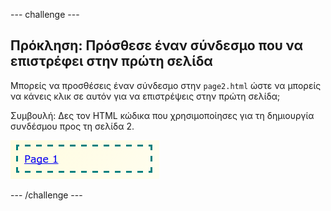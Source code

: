 \--- challenge \---

## Πρόκληση: Πρόσθεσε έναν σύνδεσμο που να επιστρέφει στην πρώτη σελίδα

Μπορείς να προσθέσεις έναν σύνδεσμο στην `page2.html` ώστε να μπορείς να κάνεις κλικ σε αυτόν για να επιστρέψεις στην πρώτη σελίδα;

Συμβουλή: Δες τον HTML κώδικα που χρησιμοποίησες για τη δημιουργία συνδέσμου προς τη σελίδα 2.

![screenshot](images/magazine-page1-link.png)

\--- /challenge \---